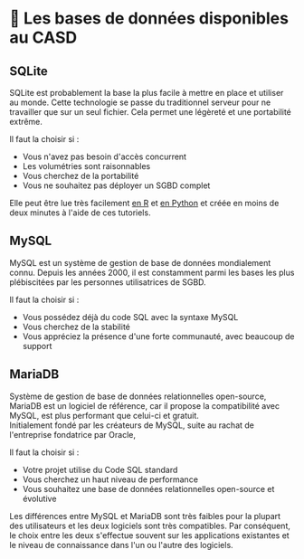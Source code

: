 # 💽 Les bases de données disponibles au CASD

## SQLite

SQLite est probablement la base la plus facile à mettre en place et utiliser au monde. Cette technologie se passe du traditionnel serveur pour ne travailler que sur un seul fichier. Cela permet une légèreté et une portabilité extrême.&#x20;

Il faut la choisir si :&#x20;

* Vous n'avez pas besoin d'accès concurrent
* Les volumétries sont raisonnables
* Vous cherchez de la portabilité
* Vous ne souhaitez pas déployer un SGBD complet

Elle peut être lue très facilement [en R](r.md#travailler-avec-sqlite) et [en Python](python.md#travailler-avec-sqlite) et créée en moins de deux minutes à l'aide de ces tutoriels.&#x20;

## MySQL

MySQL est un système de gestion de base de données mondialement connu. Depuis les années 2000, il est constamment parmi les bases les plus plébiscitées par les personnes utilisatrices de SGBD.&#x20;

Il faut la choisir si :&#x20;

* Vous possédez déjà du code SQL avec la syntaxe MySQL
* Vous cherchez de la stabilité&#x20;
* Vous appréciez la présence d'une forte communauté, avec beaucoup de support

## MariaDB

Système de gestion de base de données relationnelles open-source, MariaDB est un logiciel de référence, car il propose la compatibilité avec MySQL, est plus performant que celui-ci et gratuit.\
Initialement fondé par les créateurs de MySQL, suite au rachat de l'entreprise fondatrice par Oracle,&#x20;

Il faut la choisir si :

* Votre projet utilise du Code SQL standard
* Vous cherchez un haut niveau de performance
* Vous souhaitez une base de données relationnelles open-source et évolutive

Les différences entre MySQL et MariaDB sont très faibles pour la plupart des utilisateurs et les deux logiciels sont très compatibles. Par conséquent, le choix entre les deux s'effectue souvent sur les applications existantes et le niveau de connaissance dans l'un ou l'autre des logiciels.
